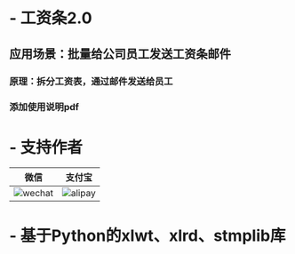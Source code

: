 # - 工资条2.0
   ## 应用场景：批量给公司员工发送工资条邮件
   ### 原理：拆分工资表，通过邮件发送给员工
   ### 添加使用说明pdf
    
    






# - 支持作者
| 微信                                                        | 支付宝                                                |
| ---------------------------------------------------------- | ---------------------------------------------------- |
| ![wechat](https://github.com/maguag/SendSalary/blob/master/img/wechat4.jpg)   | ![alipay](https://github.com/maguag/SendSalary/blob/master/img/alipay4.jpg)  |




# - 基于Python的xlwt、xlrd、stmplib库



